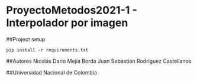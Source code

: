 # ProyectoMetodos2021-1  -  Interpolador por imagen

##Project setup
```
pip install -r requirements.txt
```

##Autores
Nicolás Darío Mejía Borda
Juan Sebastián Rodríguez Castellanos

##Universidad Nacional de Colombia
